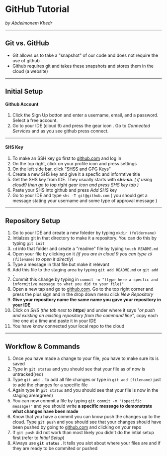 # GitHub Tutorial

_by Abdelmonem Khedr_

---
## Git vs. GitHub
* Git allows us to take a "snapshot" of our code and does not require the use of github
* Github requires git and takes these snapshots and stores them in the cloud (a website) 


---
## Initial Setup  
#### Github Account 
1. Click the Sign Up botton and enter a username, email, and a password. Select a free account. 
2. Go to your IDE (cloud 9) and press the gear icon . Go to _Connected Services_ and as you see github press connect.

--- 
#### SHS Key
1. To make an SSH key go first to [github.com](github.com) and log in
2. On the top right, click on your profile icon and press settings 
3. On the left side bar, click "SHSS and GPG Keys"
4. Create a new SHS key and give it a specfic and informtive title 
5. Get the SHS key from IDE. They usually starts with **shs-sa**. _( if using cloud9 then go to top right gear icon and press SHS key tab )_
6. Paste your SHS into github and press _Add SHS_ key
7. Go to your IDE and type `shs -T git@github.com` ( you should get a message stating your username and some type of approval message )


---
## Repository Setup
1. Go to your IDE and create a new foleder by typing `mkdir (foldername)`
2. Intialzes git in that directory to make it a repository. You can do this by typing `git init`
3. `cd` into that folder and create a "readme" file by typing `touch README.md`
4. Open your file by clicking on it _(if you are in cloud 9 you can type `c9 (filename)` to open it directly)_
5. Type a message in that file but make it relevant
6. Add this file to the staging area by typing `git add README.md` or `git add .`
7. Commit this change by typing in `commit -m "(type here a specfic and informitive message to what you did to your file)"`
8. Open a new tap and go to [github.com](github.com). Go to the top right corner and press the plus sign and in the drop down menu click _New Repository_
9. **Give your repository name the same name you gave your repository in your IDE**
10. Click on *SHS* _(the tab next to **https**)_ and under where it says _"or push and existing an existing repository from the command line"_, copy each line one at a time and paste it in your IDE
11. You have know connected your local repo to the cloud 

---
## Workflow & Commands
1. Once you have made a change to your file, you have to make sure its is saved 
2. Type in `git status` and you should see that your file as of now is untracked(red)
3. Type `git add .` to add all file changes or type in `git add (filename)` just to add the changes for a specific file 
4. Again type in `git status` and you should see that your file is now in the staging area(green)
5. You can now commit a file by typing `git commit -m "(specific message)"` and you should write **a specific message to demonstrate what changes have been made**
6. Know that you have a commit you can know push the changes up to the cloud. Type `git push` and you should see that your changes should have been pushed by going to [github.com](github.com) and clicking on your repo
7. If `git push` did not work than most likely you didn't do the intial setup first (refer to _Intial Setup_)
8. Always use **`git status`** . It tells you alot about where your files are and if they are ready to be commited or pushed 